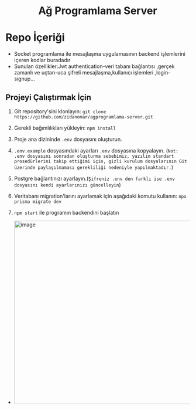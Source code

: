 <h1  align="center">Ağ Programlama Server</h1>

# Repo İçeriği
- Socket programlama ile mesajlaşma uygulamasının backend işlemlerini içeren kodlar buradadır
- Sunulan özellikler:Jwt authentication-veri tabanı bağlantısı ,gerçek zamanlı ve uçtan-uca şifreli mesajlaşma,kullanıcı işlemleri ,login-signup...
## Projeyi Çalıştırmak İçin

1. Git repository'sini klonlayın: `git clone https://github.com/zidanomar/agprogramlama-server.git`
2. Gerekli bağımlılıkları yükleyin:  `npm install`

3. Proje ana dizininde `.env` dosyasını oluşturun. 

4. `.env.example` dosyasındaki ayarları `.env` dosyasına kopyalayın.
(``` Not: .env dosyasını sonradan oluşturma sebebimiz, yazılım standart prosedürlerini takip ettiğimi için, gizli kurulum dosyalarının Git üzerinde paylaşılmaması gerekliliği nedeniyle yapılmaktadır. ```)
5. Postgre bağlantınızı ayarlayın.(```Şifreniz .env den farklı ise .env dosyasını kendi ayarlarınızı güncelleyin```)
6. Veritabanı migration'larını ayarlamak için aşağıdaki komutu kullanın:
 `npx prisma migrate dev`
7. ```npm start``` ile programın backendini başlatın
- <img src="https://github.com/zidanomar/agprogramlama-server/assets/96066271/bdc99976-377c-4130-be71-b796b8d5d0d8" width="500" alt="image">
